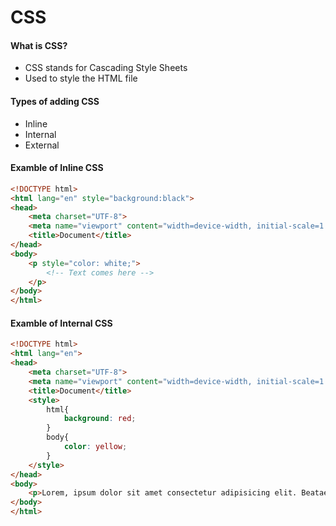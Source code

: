 # CSS

#### What is CSS?
- CSS stands for Cascading Style Sheets
- Used to style the HTML file
#### Types of adding CSS
- Inline
- Internal
- External
#### Examble of Inline CSS
```html
<!DOCTYPE html>
<html lang="en" style="background:black">
<head>
    <meta charset="UTF-8">
    <meta name="viewport" content="width=device-width, initial-scale=1.0">
    <title>Document</title>
</head>
<body>
    <p style="color: white;">
        <!-- Text comes here -->
    </p>
</body>
</html>
```
#### Examble of Internal CSS
```html
<!DOCTYPE html>
<html lang="en">
<head>
    <meta charset="UTF-8">
    <meta name="viewport" content="width=device-width, initial-scale=1.0">
    <title>Document</title>
    <style>
        html{
            background: red;
        }
        body{
            color: yellow;
        }
    </style>
</head>
<body>
    <p>Lorem, ipsum dolor sit amet consectetur adipisicing elit. Beatae sapiente corporis quis error possimus in?</p>
</body>
</html>
```